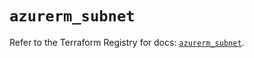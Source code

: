 # `azurerm_subnet`

Refer to the Terraform Registry for docs: [`azurerm_subnet`](https://registry.terraform.io/providers/hashicorp/azurerm/3.106.1/docs/resources/subnet).
